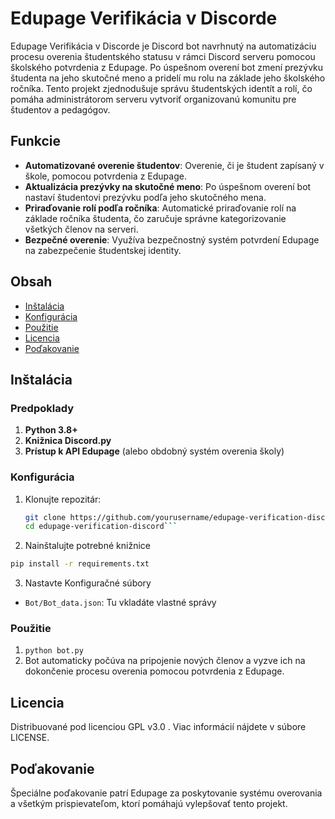 # Edupage Verifikácia v Discorde

Edupage Verifikácia v Discorde je Discord bot navrhnutý na automatizáciu procesu overenia študentského statusu v rámci Discord serveru pomocou školského potvrdenia z Edupage. Po úspešnom overení bot zmení prezývku študenta na jeho skutočné meno a pridelí mu rolu na základe jeho školského ročníka. Tento projekt zjednodušuje správu študentských identít a rolí, čo pomáha administrátorom serveru vytvoriť organizovanú komunitu pre študentov a pedagógov.

## Funkcie

- **Automatizované overenie študentov**: Overenie, či je študent zapísaný v škole, pomocou potvrdenia z Edupage.
- **Aktualizácia prezývky na skutočné meno**: Po úspešnom overení bot nastaví študentovi prezývku podľa jeho skutočného mena.
- **Priraďovanie rolí podľa ročníka**: Automatické priraďovanie rolí na základe ročníka študenta, čo zaručuje správne kategorizovanie všetkých členov na serveri.
- **Bezpečné overenie**: Využíva bezpečnostný systém potvrdení Edupage na zabezpečenie študentskej identity.

## Obsah

- [Inštalácia](#Inštalácia)
- [Konfigurácia](#Konfigurácia)
- [Použitie](#Použitie)
- [Licencia](#Licencia)
- [Poďakovanie](#Poďakovanie)

## Inštalácia

### Predpoklady

1. **Python 3.8+**
2. **Knižnica Discord.py**
3. **Prístup k API Edupage** (alebo obdobný systém overenia školy)
   
### Konfigurácia

1. Klonujte repozitár:
   ```bash
   git clone https://github.com/yourusername/edupage-verification-discord.git
   cd edupage-verification-discord```

2. Nainštalujte potrebné knižnice
  ```bash
  pip install -r requirements.txt
  ```
3. Nastavte Konfiguračné súbory
- ```Bot/Bot_data.json```: Tu vkladáte vlastné správy

### Použitie
1. ```python bot.py```
2. Bot automaticky počúva na pripojenie nových členov a vyzve ich na dokončenie procesu overenia pomocou potvrdenia z Edupage.

## Licencia
Distribuované pod licenciou GPL v3.0 . Viac informácií nájdete v súbore LICENSE.

## Poďakovanie
Špeciálne poďakovanie patrí Edupage za poskytovanie systému overovania a všetkým prispievateľom, ktorí pomáhajú vylepšovať tento projekt.